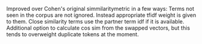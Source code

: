 Improved over Cohen's original simmilaritymetric in a few ways:
Terms not seen in the corpus are not ignored. Instead appropriate tfidf weight is given to them.
Close similarity terms use the partner term idf if it is available.
Additional option to calculate cos sim from the swapped vectors, but this tends to overweight
duplicate tokens at the moment.
